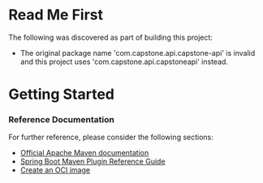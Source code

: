 # Read Me First
The following was discovered as part of building this project:

* The original package name 'com.capstone.api.capstone-api' is invalid and this project uses 'com.capstone.api.capstoneapi' instead.

# Getting Started

### Reference Documentation
For further reference, please consider the following sections:

* [Official Apache Maven documentation](https://maven.apache.org/guides/index.html)
* [Spring Boot Maven Plugin Reference Guide](https://docs.spring.io/spring-boot/docs/3.2.2/maven-plugin/reference/html/)
* [Create an OCI image](https://docs.spring.io/spring-boot/docs/3.2.2/maven-plugin/reference/html/#build-image)

